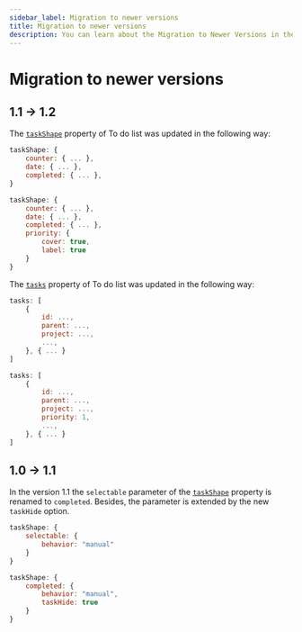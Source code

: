 ```yaml
---
sidebar_label: Migration to newer versions
title: Migration to newer versions
description: You can learn about the Migration to Newer Versions in the documentation of the DHTMLX JavaScript To Do List library. Browse developer guides and API reference, try out code examples and live demos, and download a free 30-day evaluation version of DHTMLX To Do List.
---
```


# Migration to newer versions

## 1.1 -> 1.2

The [`taskShape`](../api/configs/taskshape_config) property of To do list was updated in the following way:

~~~js {} title="Before v1.2"
taskShape: {
    counter: { ... },
    date: { ... },
    completed: { ... },
}
~~~

~~~js {5-8} title="From v1.2"
taskShape: {
    counter: { ... },
    date: { ... },
    completed: { ... },
    priority: {
        cover: true,
        label: true
    }
}
~~~

The [`tasks`](../api/configs/tasks_config) property of To do list was updated in the following way:

~~~js {} title="Before v1.2"
tasks: [
    {
        id: ...,
        parent: ...,
        project: ...,
        ...,
    }, { ... }
]
~~~

~~~js {6} title="From v1.2"
tasks: [
    {
        id: ...,
        parent: ...,
        project: ...,
        priority: 1,
        ...,
    }, { ... }
]
~~~

## 1.0 -> 1.1

In the version 1.1 the `selectable` parameter of the [`taskShape`](api/configs/taskshape_config.md) property is renamed to `completed`. Besides, the parameter is extended by the new `taskHide` option.

~~~js {2} title="Before v1.1"
taskShape: {
    selectable: {
        behavior: "manual"
    }
}
~~~

~~~js {2-5} title="From v1.1"
taskShape: {
    completed: {
        behavior: "manual",
        taskHide: true
    }
}
~~~
